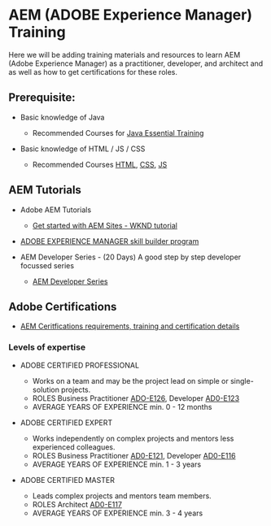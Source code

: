 # AEM (ADOBE Experience Manager) Training

Here we will be adding training materials and resources to learn AEM (Adobe Experience Manager) as a practitioner, developer, and architect and as well as how to get certifications for these roles.

## Prerequisite:

-  Basic knowledge of Java
    - Recommended Courses for [Java Essential Training](https://www.linkedin.com/learning/java-8-essential-training) 

-  Basic knowledge of HTML / JS / CSS
    - Recommended Courses [HTML](https://www.linkedin.com/learning/html-essential-training-4), [CSS](https://www.linkedin.com/learning/css-essential-training-3), [JS](https://www.linkedin.com/learning/javascript-essential-training)

## AEM Tutorials

-   Adobe AEM Tutorials
    - [Get started with AEM Sites - WKND tutorial](https://experienceleague.adobe.com/docs/experience-manager-learn/getting-started-wknd-tutorial-develop/overview.html?lang=en)

-  [ADOBE EXPERIENCE MANAGER skill builder program](https://express.adobe.com/page/CPcBCmlE8drTr/)

-   AEM Developer Series - (20 Days) A good step by step developer focussed series 
    - [AEM Developer Series](https://redquark.org/aem/day-00-aem-developer-series/)


## Adobe Certifications

-  [AEM Ceritfications requirements, training and certification details](https://solutionpartners.adobe.com/solution-partners/training_and_certification/certification.html#)

###  Levels of expertise
- ADOBE CERTIFIED PROFESSIONAL
    - Works on a team and may be the project lead on simple or single-solution projects.
    - ROLES
        Business Practitioner [ADO-E126](https://spark.adobe.com/page/DEXF9MMfGc74P/), Developer [AD0-E123](https://spark.adobe.com/page/wmEF6wQ6rjrQX/)
    - AVERAGE YEARS OF EXPERIENCE
        min. 0 - 12 months

- ADOBE CERTIFIED EXPERT
    - Works independently on complex projects and mentors less experienced colleagues.
    - ROLES
        Business Practitioner [AD0-E121](https://spark.adobe.com/page/Ia3jvJT1SkdaX/), Developer [AD0-E116](https://spark.adobe.com/page/IN3bRhRJDvqCc/)
    - AVERAGE YEARS OF EXPERIENCE
        min. 1 - 3 years

- ADOBE CERTIFIED MASTER
    - Leads complex projects and mentors team members.
    - ROLES
        Architect [AD0-E117](https://spark.adobe.com/page/O8ouF761akUN6/)
    - AVERAGE YEARS OF EXPERIENCE
        min. 3 - 4 years